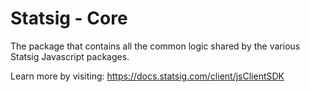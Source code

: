 # Statsig - Core

The package that contains all the common logic shared by the various Statsig Javascript packages.

Learn more by visiting: https://docs.statsig.com/client/jsClientSDK
